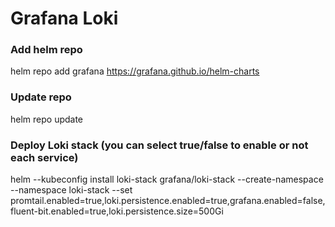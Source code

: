 
# Grafana Loki

### Add helm repo
  helm repo add grafana https://grafana.github.io/helm-charts

### Update repo
  helm repo update

### Deploy Loki stack (you can select true/false to enable or not each service)
  helm --kubeconfig install loki-stack grafana/loki-stack --create-namespace --namespace loki-stack --set promtail.enabled=true,loki.persistence.enabled=true,grafana.enabled=false,fluent-bit.enabled=true,loki.persistence.size=500Gi  
